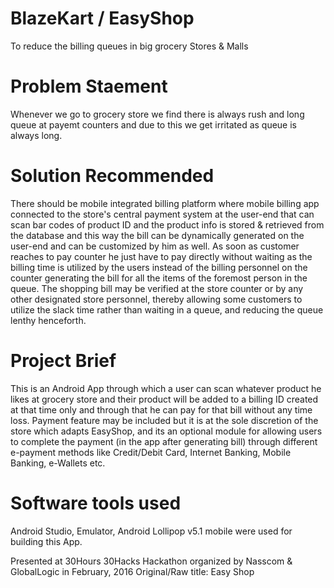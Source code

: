 # BlazeKart / EasyShop
To reduce the billing queues in big grocery Stores &amp; Malls

# Problem Staement
Whenever we go to grocery store we find there is always rush and long queue at payemt counters and due to this we get irritated as queue is always long.

# Solution Recommended
There should be mobile integrated billing platform where mobile billing app connected to the store's central payment system at the user-end that can scan bar codes of product ID and the product info is stored & retrieved from the database and this way the bill can be dynamically generated on the user-end and can be customized by him as well. As soon as customer reaches to pay counter he just have to pay directly without waiting as the billing time is utilized by the users instead of the billing personnel on the counter generating the bill for all the items of the foremost person in the queue. The shopping bill may be verified at the store counter or by any other designated store personnel, thereby allowing some customers to utilize the slack time rather than waiting in a queue, and reducing the queue lenthy henceforth.

# Project Brief 
This is an Android App through which a user can scan whatever product he likes at grocery store and their product will be added to a billing ID created at that time only and through that he can pay for that bill without any time loss. Payment feature may be included but it is at the sole discretion of the store which adapts EasyShop, and its an optional module for allowing users to complete the payment (in the app after generating bill) through different e-payment methods like Credit/Debit Card, Internet Banking, Mobile Banking, e-Wallets etc.

# Software tools used
Android Studio, Emulator, Android Lollipop v5.1 mobile were used for building this App.

Presented at 30Hours 30Hacks Hackathon organized by Nasscom & GlobalLogic in February, 2016
Original/Raw title: Easy Shop
